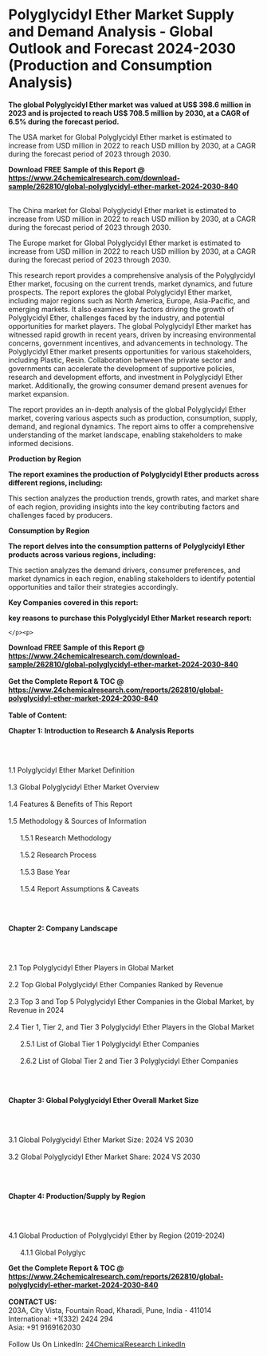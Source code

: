 <h1>Polyglycidyl Ether Market Supply and Demand Analysis - Global Outlook and Forecast 2024-2030 (Production and Consumption Analysis)</h1><p><strong>The global Polyglycidyl Ether market was valued at US$ 398.6 million in 2023 and is projected to reach US$ 708.5 million by 2030, at a CAGR of 6.5% during the forecast period.</strong></p><p>
</p><p>The USA market for Global Polyglycidyl Ether market is estimated to increase from USD million in 2022 to reach USD million by 2030, at a CAGR during the forecast period of 2023 through 2030.</p><div><b>Download FREE Sample of this Report @ 
            <a href="https://www.24chemicalresearch.com/download-sample/262810/global-polyglycidyl-ether-market-2024-2030-840">
            https://www.24chemicalresearch.com/download-sample/262810/global-polyglycidyl-ether-market-2024-2030-840</a></b></div><br><p>
</p><p>The China market for Global Polyglycidyl Ether market is estimated to increase from USD million in 2022 to reach USD million by 2030, at a CAGR during the forecast period of 2023 through 2030.</p><p>
</p><p>The Europe market for Global Polyglycidyl Ether market is estimated to increase from USD million in 2022 to reach USD million by 2030, at a CAGR during the forecast period of 2023 through 2030.</p><p>
</p><p>This research report provides a comprehensive analysis of the Polyglycidyl Ether market, focusing on the current trends, market dynamics, and future prospects. The report explores the global Polyglycidyl Ether market, including major regions such as North America, Europe, Asia-Pacific, and emerging markets. It also examines key factors driving the growth of Polyglycidyl Ether, challenges faced by the industry, and potential opportunities for market players. The global Polyglycidyl Ether market has witnessed rapid growth in recent years, driven by increasing environmental concerns, government incentives, and advancements in technology. The Polyglycidyl Ether market presents opportunities for various stakeholders, including Plastic, Resin. Collaboration between the private sector and governments can accelerate the development of supportive policies, research and development efforts, and investment in Polyglycidyl Ether market. Additionally, the growing consumer demand present avenues for market expansion.</p><p>
</p><p>The report provides an in-depth analysis of the global Polyglycidyl Ether market, covering various aspects such as production, consumption, supply, demand, and regional dynamics. The report aims to offer a comprehensive understanding of the market landscape, enabling stakeholders to make informed decisions.</p><p>
</p><p><strong>Production by Region</strong></p><p>
</p><p><strong>The report examines the production of Polyglycidyl Ether products across different regions, including:</strong></p><p>
</p><p>
</p><p>This section analyzes the production trends, growth rates, and market share of each region, providing insights into the key contributing factors and challenges faced by producers.</p><p>
</p><p><strong>Consumption by Region</strong></p><p>
</p><p><strong>The report delves into the consumption patterns of Polyglycidyl Ether products across various regions, including:</strong></p><p>
</p><p>
</p><p>This section analyzes the demand drivers, consumer preferences, and market dynamics in each region, enabling stakeholders to identify potential opportunities and tailor their strategies accordingly.</p><p>
<strong>Key Companies covered in this report:</strong></p><p>
</p><p>
</p><p><strong>key reasons to purchase this Polyglycidyl Ether Market research report:</strong></p><p>

	</p><p>

</p><div><b>Download FREE Sample of this Report @ 
            <a href="https://www.24chemicalresearch.com/download-sample/262810/global-polyglycidyl-ether-market-2024-2030-840">
            https://www.24chemicalresearch.com/download-sample/262810/global-polyglycidyl-ether-market-2024-2030-840</a></b></div><br><div><b>Get the Complete Report & TOC @ 
            <a href="https://www.24chemicalresearch.com/reports/262810/global-polyglycidyl-ether-market-2024-2030-840">
            https://www.24chemicalresearch.com/reports/262810/global-polyglycidyl-ether-market-2024-2030-840</a></b></div><br>
            <b>Table of Content:</b><p><p><strong>Chapter 1: Introduction to Research &amp; Analysis Reports</strong></p><br />
<br />
<p>1.1 Polyglycidyl Ether Market Definition<br /><br />
1.3 Global Polyglycidyl Ether Market Overview<br /><br />
1.4 Features &amp; Benefits of This Report<br /><br />
1.5 Methodology &amp; Sources of Information<br /><br />
&nbsp;&nbsp;&nbsp;&nbsp;&nbsp; 1.5.1 Research Methodology<br /><br />
&nbsp;&nbsp;&nbsp;&nbsp;&nbsp; 1.5.2 Research Process<br /><br />
&nbsp;&nbsp;&nbsp;&nbsp;&nbsp; 1.5.3 Base Year<br /><br />
&nbsp;&nbsp;&nbsp;&nbsp;&nbsp; 1.5.4 Report Assumptions &amp; Caveats</p><br />
<br />
<p><strong>Chapter 2: Company Landscape</strong></p><br />
<br />
<p>2.1 Top Polyglycidyl Ether Players in Global Market<br /><br />
2.2 Top Global Polyglycidyl Ether Companies Ranked by Revenue<br /><br />
2.3 Top 3 and Top 5 Polyglycidyl Ether Companies in the Global Market, by Revenue in 2024<br /><br />
2.4 Tier 1, Tier 2, and Tier 3 Polyglycidyl Ether Players in the Global Market<br /><br />
&nbsp;&nbsp;&nbsp;&nbsp;&nbsp; 2.5.1 List of Global Tier 1 Polyglycidyl Ether Companies<br /><br />
&nbsp;&nbsp;&nbsp;&nbsp;&nbsp; 2.6.2 List of Global Tier 2 and Tier 3 Polyglycidyl Ether Companies</p><br />
<br />
<p><strong>Chapter 3: Global Polyglycidyl Ether Overall Market Size</strong></p><br />
<br />
<p>3.1 Global Polyglycidyl Ether Market Size: 2024 VS 2030<br /><br />
3.2 Global Polyglycidyl Ether Market Share: 2024 VS 2030</p><br />
<br />
<p><strong>Chapter 4: Production/Supply by Region</strong></p><br />
<br />
<p>4.1 Global Production of Polyglycidyl Ether by Region (2019-2024)<br /><br />
&nbsp;&nbsp;&nbsp;&nbsp;&nbsp; 4.1.1 Global Polyglyc</p><div><b>Get the Complete Report & TOC @ 
            <a href="https://www.24chemicalresearch.com/reports/262810/global-polyglycidyl-ether-market-2024-2030-840">
            https://www.24chemicalresearch.com/reports/262810/global-polyglycidyl-ether-market-2024-2030-840</a></b></div><br><b>CONTACT US:</b><br>
            203A, City Vista, Fountain Road, Kharadi, Pune, India - 411014<br>
            International: +1(332) 2424 294<br>
            Asia: +91 9169162030 <br><br>
            Follow Us On LinkedIn: <a href="https://www.linkedin.com/company/24chemicalresearch/">24ChemicalResearch LinkedIn</a>